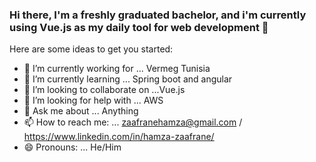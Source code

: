 ### Hi there, I'm a freshly graduated bachelor, and i'm currently using Vue.js as my daily tool for web development 👋


Here are some ideas to get you started:

- 🔭 I’m currently working for ... Vermeg Tunisia
- 🌱 I’m currently learning ... Spring boot and angular
- 👯 I’m looking to collaborate on ...Vue.js
- 🤔 I’m looking for help with ... AWS
- 💬 Ask me about ... Anything
- 📫 How to reach me: ... zaafranehamza@gmail.com / https://www.linkedin.com/in/hamza-zaafrane/
- 😄 Pronouns: ... He/Him
